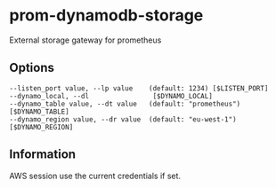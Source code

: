 # prom-dynamodb-storage
External storage gateway for prometheus

## Options
```
--listen_port value, --lp value    (default: 1234) [$LISTEN_PORT]
--dynamo_local, --dl                [$DYNAMO_LOCAL]
--dynamo_table value, --dt value   (default: "prometheus") [$DYNAMO_TABLE]
--dynamo_region value, --dr value  (default: "eu-west-1") [$DYNAMO_REGION]
```

## Information
AWS session use the current credentials if set.